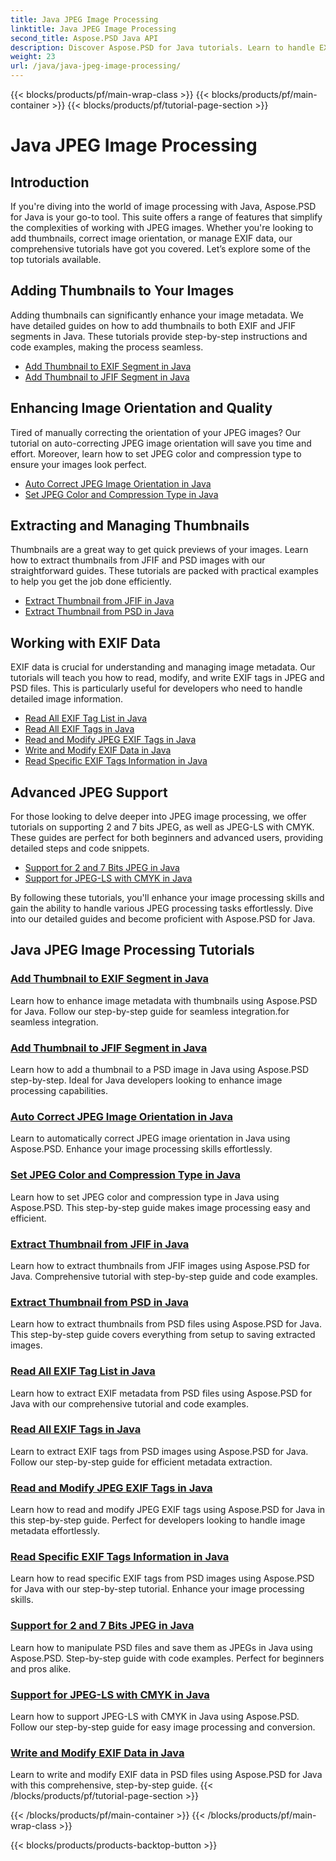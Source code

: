 ```yaml
---
title: Java JPEG Image Processing
linktitle: Java JPEG Image Processing
second_title: Aspose.PSD Java API
description: Discover Aspose.PSD for Java tutorials. Learn to handle EXIF, JFIF, JPEG processing, and more with step-by-step guides and code examples.
weight: 23
url: /java/java-jpeg-image-processing/
---
```


{{< blocks/products/pf/main-wrap-class >}}
{{< blocks/products/pf/main-container >}}
{{< blocks/products/pf/tutorial-page-section >}}

# Java JPEG Image Processing


## Introduction

If you're diving into the world of image processing with Java, Aspose.PSD for Java is your go-to tool. This suite offers a range of features that simplify the complexities of working with JPEG images. Whether you're looking to add thumbnails, correct image orientation, or manage EXIF data, our comprehensive tutorials have got you covered. Let’s explore some of the top tutorials available.

## Adding Thumbnails to Your Images

Adding thumbnails can significantly enhance your image metadata. We have detailed guides on how to add thumbnails to both EXIF and JFIF segments in Java. These tutorials provide step-by-step instructions and code examples, making the process seamless.

- [Add Thumbnail to EXIF Segment in Java](./add-thumbnail-to-exif-segment-java/)
- [Add Thumbnail to JFIF Segment in Java](./add-thumbnail-to-jfif-segment-java/)

## Enhancing Image Orientation and Quality

Tired of manually correcting the orientation of your JPEG images? Our tutorial on auto-correcting JPEG image orientation will save you time and effort. Moreover, learn how to set JPEG color and compression type to ensure your images look perfect.

- [Auto Correct JPEG Image Orientation in Java](./auto-correct-jpeg-image-orientation-java/)
- [Set JPEG Color and Compression Type in Java](./set-jpeg-color-compression-type-java/)

## Extracting and Managing Thumbnails

Thumbnails are a great way to get quick previews of your images. Learn how to extract thumbnails from JFIF and PSD images with our straightforward guides. These tutorials are packed with practical examples to help you get the job done efficiently.

- [Extract Thumbnail from JFIF in Java](./extract-thumbnail-from-jfif-java/)
- [Extract Thumbnail from PSD in Java](./extract-thumbnail-from-psd-java/)

## Working with EXIF Data

EXIF data is crucial for understanding and managing image metadata. Our tutorials will teach you how to read, modify, and write EXIF tags in JPEG and PSD files. This is particularly useful for developers who need to handle detailed image information.

- [Read All EXIF Tag List in Java](./read-all-exif-tag-list-java/)
- [Read All EXIF Tags in Java](./read-all-exif-tags-java/)
- [Read and Modify JPEG EXIF Tags in Java](./read-modify-jpeg-exif-tags-java/)
- [Write and Modify EXIF Data in Java](./write-modify-exif-data-java/)
- [Read Specific EXIF Tags Information in Java](./read-specific-exif-tags-info-java/)

## Advanced JPEG Support

For those looking to delve deeper into JPEG image processing, we offer tutorials on supporting 2 and 7 bits JPEG, as well as JPEG-LS with CMYK. These guides are perfect for both beginners and advanced users, providing detailed steps and code snippets.

- [Support for 2 and 7 Bits JPEG in Java](./support-2-7-bits-jpeg-java/)
- [Support for JPEG-LS with CMYK in Java](./support-jpeg-ls-cmyk-java/)

By following these tutorials, you'll enhance your image processing skills and gain the ability to handle various JPEG processing tasks effortlessly. Dive into our detailed guides and become proficient with Aspose.PSD for Java.
## Java JPEG Image Processing Tutorials
### [Add Thumbnail to EXIF Segment in Java](./add-thumbnail-to-exif-segment-java/)
Learn how to enhance image metadata with thumbnails using Aspose.PSD for Java. Follow our step-by-step guide for seamless integration.for seamless integration.
### [Add Thumbnail to JFIF Segment in Java](./add-thumbnail-to-jfif-segment-java/)
Learn how to add a thumbnail to a PSD image in Java using Aspose.PSD step-by-step. Ideal for Java developers looking to enhance image processing capabilities.
### [Auto Correct JPEG Image Orientation in Java](./auto-correct-jpeg-image-orientation-java/)
Learn to automatically correct JPEG image orientation in Java using Aspose.PSD. Enhance your image processing skills effortlessly.
### [Set JPEG Color and Compression Type in Java](./set-jpeg-color-compression-type-java/)
Learn how to set JPEG color and compression type in Java using Aspose.PSD. This step-by-step guide makes image processing easy and efficient.
### [Extract Thumbnail from JFIF in Java](./extract-thumbnail-from-jfif-java/)
Learn how to extract thumbnails from JFIF images using Aspose.PSD for Java. Comprehensive tutorial with step-by-step guide and code examples.
### [Extract Thumbnail from PSD in Java](./extract-thumbnail-from-psd-java/)
Learn how to extract thumbnails from PSD files using Aspose.PSD for Java. This step-by-step guide covers everything from setup to saving extracted images.
### [Read All EXIF Tag List in Java](./read-all-exif-tag-list-java/)
Learn how to extract EXIF metadata from PSD files using Aspose.PSD for Java with our comprehensive tutorial and code examples.
### [Read All EXIF Tags in Java](./read-all-exif-tags-java/)
Learn to extract EXIF tags from PSD images using Aspose.PSD for Java. Follow our step-by-step guide for efficient metadata extraction.
### [Read and Modify JPEG EXIF Tags in Java](./read-modify-jpeg-exif-tags-java/)
Learn how to read and modify JPEG EXIF tags using Aspose.PSD for Java in this step-by-step guide. Perfect for developers looking to handle image metadata effortlessly.
### [Read Specific EXIF Tags Information in Java](./read-specific-exif-tags-info-java/)
Learn how to read specific EXIF tags from PSD images using Aspose.PSD for Java with our step-by-step tutorial. Enhance your image processing skills.
### [Support for 2 and 7 Bits JPEG in Java](./support-2-7-bits-jpeg-java/)
Learn how to manipulate PSD files and save them as JPEGs in Java using Aspose.PSD. Step-by-step guide with code examples. Perfect for beginners and pros alike.
### [Support for JPEG-LS with CMYK in Java](./support-jpeg-ls-cmyk-java/)
Learn how to support JPEG-LS with CMYK in Java using Aspose.PSD. Follow our step-by-step guide for easy image processing and conversion.
### [Write and Modify EXIF Data in Java](./write-modify-exif-data-java/)
Learn to write and modify EXIF data in PSD files using Aspose.PSD for Java with this comprehensive, step-by-step guide.
{{< /blocks/products/pf/tutorial-page-section >}}

{{< /blocks/products/pf/main-container >}}
{{< /blocks/products/pf/main-wrap-class >}}

{{< blocks/products/products-backtop-button >}}
